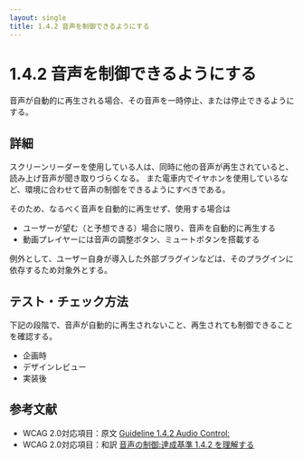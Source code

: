 ```yaml
---
layout: single
title: 1.4.2 音声を制御できるようにする
---
```


# 1.4.2 音声を制御できるようにする

音声が自動的に再生される場合、その音声を一時停止、または停止できるようにする。

## 詳細

スクリーンリーダーを使用している人は、同時に他の音声が再生されていると、読み上げ音声が聞き取りづらくなる。
また電車内でイヤホンを使用しているなど、環境に合わせて音声の制御をできるようにすべきである。

そのため、なるべく音声を自動的に再生せず、使用する場合は

- ユーザーが望む（と予想できる）場合に限り、音声を自動的に再生する
- 動画プレイヤーには音声の調整ボタン、ミュートボタンを搭載する

例外として、ユーザー自身が導入した外部プラグインなどは、そのプラグインに依存するため対象外とする。

## テスト・チェック方法

下記の段階で、音声が自動的に再生されないこと、再生されても制御できることを確認する。

- 企画時
- デザインレビュー
- 実装後

## 参考文献

- WCAG 2.0対応項目：原文 [Guideline 1.4.2 Audio Control:](https://www.w3.org/TR/UNDERSTANDING-WCAG20/visual-audio-contrast-dis-audio.html)
- WCAG 2.0対応項目：和訳 [音声の制御:達成基準 1.4.2 を理解する](http://waic.jp/docs/UNDERSTANDING-WCAG20/visual-audio-contrast-dis-audio.html)
